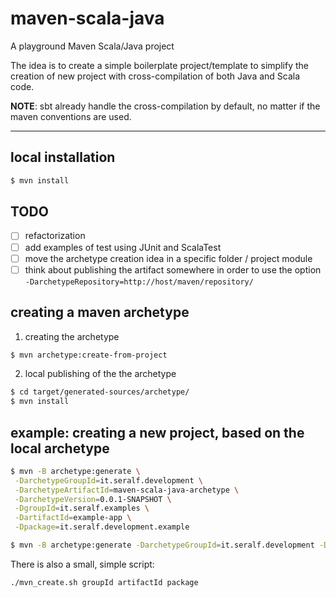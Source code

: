 
maven-scala-java
================

A playground Maven Scala/Java project

The idea is to create a simple boilerplate project/template to simplify the creation of new project with cross-compilation of both Java and Scala code.

**NOTE**: sbt already handle the cross-compilation by default, no matter if the maven conventions are used.


----

## local installation
```bash
$ mvn install
```


## TODO

- [ ] refactorization
- [ ] add examples of test using JUnit and ScalaTest
- [ ] move the archetype creation idea in a specific folder / project module
- [ ] think about publishing the artifact somewhere in order to use the option 
`-DarchetypeRepository=http://host/maven/repository/`

## creating a maven archetype

1. creating the archetype
```bash
$ mvn archetype:create-from-project
```
2. local publishing of the the archetype
```bash
$ cd target/generated-sources/archetype/
$ mvn install
```
## example: creating a new project, based on the local archetype
```bash
$ mvn -B archetype:generate \
 -DarchetypeGroupId=it.seralf.development \
 -DarchetypeArtifactId=maven-scala-java-archetype \
 -DarchetypeVersion=0.0.1-SNAPSHOT \
 -DgroupId=it.seralf.examples \
 -DartifactId=example-app \
 -Dpackage=it.seralf.development.example

$ mvn -B archetype:generate -DarchetypeGroupId=it.seralf.development -DarchetypeArtifactId=maven-scala-java-archetype -DarchetypeVersion=0.0.1-SNAPSHOT -DgroupId=it.seralf.web -DartifactId=webask -Dpackage=it.seralf.webask
```

There is also a small, simple script:
```
./mvn_create.sh groupId artifactId package
```
